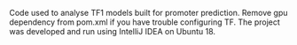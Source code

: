 Code used to analyse TF1 models built for promoter prediction. 
Remove gpu dependency from pom.xml if you have trouble configuring TF.
The project was developed and run using IntelliJ IDEA on Ubuntu 18. 